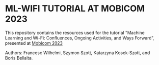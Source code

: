 # ML-WIFI TUTORIAL AT MOBICOM 2023

This repository contains the resources used for the tutorial "Machine Learning and Wi-Fi: Confluences, Ongoing Activities, and Ways Forward", presented at [Mobicom 2023](https://sigmobile.org/mobicom/2023/)

Authors: Francesc Wilhelmi, Szymon Szott, Katarzyna Kosek-Szott, and Boris Bellalta.

